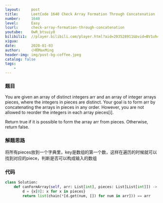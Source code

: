 ```yaml
---
layout:     post
title:      LeetCode 1640 Check Array Formation Through Concatenation (Python)
number:     1640
level:      Easy
lcurl:      check-array-formation-through-concatenation
youtube:    OwR_btsuiy8
bilibili1:  //player.bilibili.com/player.html?aid=203528911&bvid=BV1uh411274P&cid=276843148&page=1
xigua:      
date:       2020-01-03
author:     小明MaxMing
header-img: img/post-bg-coffee.jpeg
catalog: false
tags:
    - 
---
```


### 题目

You are given an array of distinct integers arr and an array of integer arrays pieces, where the integers in pieces are distinct. Your goal is to form arr by concatenating the arrays in pieces in any order. However, you are not allowed to reorder the integers in each array pieces[i].

Return true if it is possible to form the array arr from pieces. Otherwise, return false.

### 解题思路

将所有pieces放到一个字典里，key是数组的第一个数，这样在遍历的时候就可以找到对应的piece，判断是否可以构成输入的数组

### 代码
```python
class Solution:
    def canFormArray(self, arr: List[int], pieces: List[List[int]]) -> bool:
        d = {x[0]: x for x in pieces}
        return list(chain(*[d.get(num, []) for num in arr])) == arr
```

